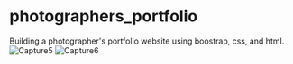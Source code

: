 # photographers_portfolio
Building a photographer's portfolio website using boostrap, css, and html.
![Capture5](https://user-images.githubusercontent.com/8805744/200004289-90daf1a9-f441-4d46-85f9-25c9058b6578.PNG)
![Capture6](https://user-images.githubusercontent.com/8805744/200004318-2f46ef07-17fa-4f46-925e-43ebfd8d2ef5.PNG)
